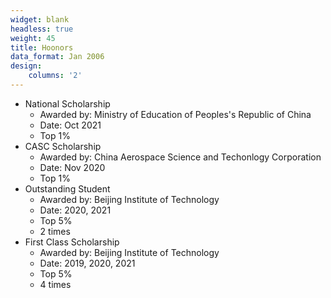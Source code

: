 ```yaml
---
widget: blank
headless: true
weight: 45
title: Hoonors
data_format: Jan 2006
design:
    columns: '2'
---
```


- National Scholarship
  - Awarded by: Ministry of Education of Peoples's Republic of China
  - Date: Oct 2021
  - Top 1%
- CASC Scholarship
  - Awarded by: China Aerospace Science and Techonlogy Corporation
  - Date: Nov 2020
  - Top 1%
- Outstanding Student 
  - Awarded by: Beijing Institute of Technology
  - Date: 2020, 2021
  - Top 5%
  - 2 times
- First Class Scholarship
  - Awarded by: Beijing Institute of Technology
  - Date: 2019, 2020, 2021
  - Top 5%
  - 4 times